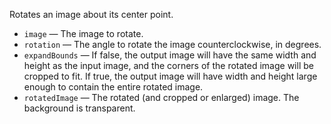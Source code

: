 Rotates an image about its center point. 

   - `image` — The image to rotate. 
   - `rotation` — The angle to rotate the image counterclockwise, in degrees. 
   - `expandBounds` — If false, the output image will have the same width and height as the input image, and the corners of the rotated image will be cropped to fit. If true, the output image will have width and height large enough to contain the entire rotated image. 
   - `rotatedImage` — The rotated (and cropped or enlarged) image. The background is transparent. 
